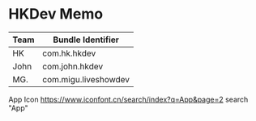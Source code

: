 #  HKDev Memo


| Team | Bundle Identifier |
| ------ | ------------------- | 
|  HK   | com.hk.hkdev      |
| John | com.john.hkdev   |
| MG.  | com.migu.liveshowdev |



App Icon
https://www.iconfont.cn/search/index?q=App&page=2
search "App"
